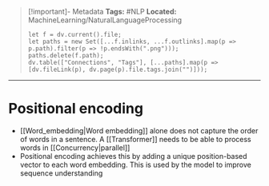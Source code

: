 > [!important]- Metadata
> **Tags:** #NLP 
> **Located:** MachineLearning/NaturalLanguageProcessing
> ```dataviewjs
> let f = dv.current().file;
> let paths = new Set([...f.inlinks, ...f.outlinks].map(p => p.path).filter(p => !p.endsWith(".png")));
> paths.delete(f.path);
> dv.table(["Connections", "Tags"], [...paths].map(p => [dv.fileLink(p), dv.page(p).file.tags.join("")]));
> ```

___
# Positional encoding
- [[Word_embedding|Word embedding]] alone does not capture the order of words in a sentence. A [[Transformer]] needs to be able to process words in [[Concurrency|parallel]] 
- Positional encoding achieves this by adding a unique position-based vector to each word embedding. This is used by the model to improve sequence understanding

